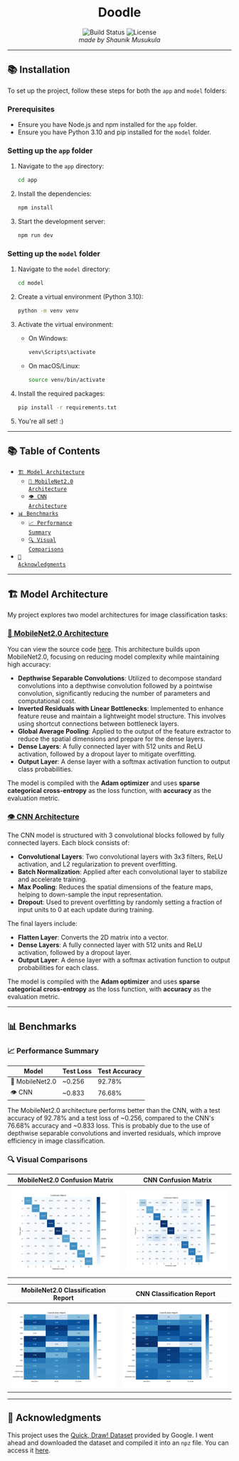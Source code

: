 <div align="center">
  <h1>Doodle</h1>
  <img src="https://img.shields.io/badge/build-passing-brightgreen" alt="Build Status"/>
  <img src="https://img.shields.io/badge/license-MIT-blue" alt="License"/>
  <br>
  <em>made by Shaunik Musukula</em>
</div>

---

## 📚 Installation

To set up the project, follow these steps for both the `app` and `model` folders:

### Prerequisites

- Ensure you have Node.js and npm installed for the `app` folder.
- Ensure you have Python 3.10 and pip installed for the `model` folder.

### Setting up the `app` folder

1. Navigate to the `app` directory:
   ```bash
   cd app
   ```

2. Install the dependencies:
   ```bash
   npm install
   ```

3. Start the development server:
   ```bash
   npm run dev
   ```

### Setting up the `model` folder

1. Navigate to the `model` directory:
   ```bash
   cd model
   ```

2. Create a virtual environment (Python 3.10):
   ```bash
   python -m venv venv
   ```

3. Activate the virtual environment:

   - On Windows:
     ```bash
     venv\Scripts\activate
     ```

   - On macOS/Linux:
     ```bash
     source venv/bin/activate
     ```

4. Install the required packages:
   ```bash
   pip install -r requirements.txt
   ```

5. You're all set! :)

---

## 📚 Table of Contents
- [<code>🏗️ Model Architecture</code>](#model-architecture)
  - [<code>🧠 MobileNet2.0 Architecture</code>](#🧠-mobilenet20-architecture)
  - [<code>👁️ CNN Architecture</code>](#👁️-cnn-architecture)
- [<code>📊 Benchmarks</code>](#📊-benchmarks)
  - [<code>📈 Performance Summary</code>](#📈-performance-summary)
  - [<code>🔍 Visual Comparisons</code>](#🔍-visual-comparisons)
- [<code>🙏 Acknowledgments</code>](#🙏-acknowledgments)

---

## 🏗️ Model Architecture

My project explores two model architectures for image classification tasks:

### [🧠 MobileNet2.0 Architecture](model/model/model.keras)
You can view the source code [here](model/model.py). This architecture builds upon MobileNet2.0, focusing on reducing model complexity while maintaining high accuracy:

- **Depthwise Separable Convolutions**: Utilized to decompose standard convolutions into a depthwise convolution followed by a pointwise convolution, significantly reducing the number of parameters and computational cost.
- **Inverted Residuals with Linear Bottlenecks**: Implemented to enhance feature reuse and maintain a lightweight model structure. This involves using shortcut connections between bottleneck layers.
- **Global Average Pooling**: Applied to the output of the feature extractor to reduce the spatial dimensions and prepare for the dense layers.
- **Dense Layers**: A fully connected layer with 512 units and ReLU activation, followed by a dropout layer to mitigate overfitting.
- **Output Layer**: A dense layer with a softmax activation function to output class probabilities.

The model is compiled with the **Adam optimizer** and uses **sparse categorical cross-entropy** as the loss function, with **accuracy** as the evaluation metric.

### [👁️ CNN Architecture](model/model/cnn.keras)
The CNN model is structured with 3 convolutional blocks followed by fully connected layers. Each block consists of:

- **Convolutional Layers**: Two convolutional layers with 3x3 filters, ReLU activation, and L2 regularization to prevent overfitting.
- **Batch Normalization**: Applied after each convolutional layer to stabilize and accelerate training.
- **Max Pooling**: Reduces the spatial dimensions of the feature maps, helping to down-sample the input representation.
- **Dropout**: Used to prevent overfitting by randomly setting a fraction of input units to 0 at each update during training.

The final layers include:

- **Flatten Layer**: Converts the 2D matrix into a vector.
- **Dense Layers**: A fully connected layer with 512 units and ReLU activation, followed by a dropout layer.
- **Output Layer**: A dense layer with a softmax activation function to output probabilities for each class.

The model is compiled with the **Adam optimizer** and uses **sparse categorical cross-entropy** as the loss function, with **accuracy** as the evaluation metric.

---

## 📊 Benchmarks

### 📈 Performance Summary

| Model                | Test Loss | Test Accuracy |
|----------------------|-----------|---------------|
| 🧠 MobileNet2.0         | ~0.256     | 92.78%        |
| 👁️ CNN                  | ~0.833     | 76.68%        |

The MobileNet2.0 architecture performs better than the CNN, with a test accuracy of 92.78% and a test loss of ~0.256, compared to the CNN's 76.68% accuracy and ~0.833 loss. This is probably due to the use of depthwise separable convolutions and inverted residuals, which improve efficiency in image classification.

### 🔍 Visual Comparisons

| MobileNet2.0 Confusion Matrix | CNN Confusion Matrix |
|-------------------------------|----------------------|
| ![MobileNet2.0 Confusion Matrix](assets/mobilenet2.0_benchmarks/confusion_matrix.png) | ![CNN Confusion Matrix](assets/cnn_benchmarks/confusion_matrix.png) |

| MobileNet2.0 Classification Report | CNN Classification Report |
|------------------------------------|---------------------------|
| ![MobileNet2.0 Classification Report](assets/mobilenet2.0_benchmarks/classification_report.png) | ![CNN Classification Report](assets/cnn_benchmarks/classification_report.png) |

---

## 🙏 Acknowledgments

This project uses the [Quick, Draw! Dataset](https://quickdraw.withgoogle.com/data) provided by Google. I went ahead and downloaded the dataset and compiled it into an `npz` file. You can access it [here](https://drive.google.com/drive/folders/1eCo87_mNv0MAS-3zTeKbxPg8cCcrVFNH).
